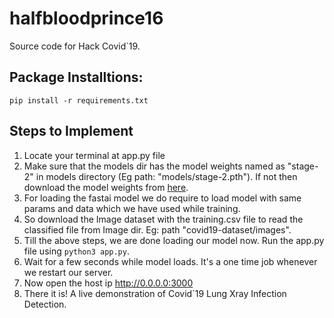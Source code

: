 # halfbloodprince16

Source code for Hack Covid`19.

## Package Installtions:

`pip install -r requirements.txt`


## Steps to Implement
  1. Locate your terminal at app.py file
  2. Make sure that the models dir has the model weights named as "stage-2" in models directory (Eg path: "models/stage-2.pth"). If not then download the model weights from [here](https://www.kaggle.com/halfbloodprince16/covid19/output).
  3. For loading the fastai model we do require to load model with same params and data which we have used while training.
  4. So download the Image dataset with the training.csv file to read the classified file from Image dir. Eg: path "covid19-dataset/images".
  5. Till the above steps, we are done loading our model now. Run the app.py file using `python3 app.py`.
  6. Wait for a few seconds while model loads. It's a one time job whenever we restart our server.
  7. Now open the host ip http://0.0.0.0:3000
  8. There it is! A live demonstration of Covid`19 Lung Xray Infection Detection.
